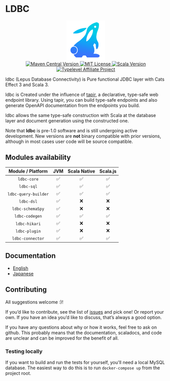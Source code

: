 # LDBC

<div align="center">
  <img alt="LDBC" src="./img/lepus_logo.png">
</div>

<div align="center">
  <a href="https://search.maven.org/artifact/io.github.takapi327/ldbc-core_3/0.3.0-alpha9/jar">
    <img alt="Maven Central Version" src="https://img.shields.io/maven-central/v/io.github.takapi327/ldbc-core_3?color=blue">
  </a>
  <a href="https://en.wikipedia.org/wiki/MIT_License">
    <img alt="MIT License" src="https://img.shields.io/badge/license-MIT-green">
  </a>
  <a href="https://github.com/lampepfl/dotty">
    <img alt="Scala Version" src="https://img.shields.io/badge/scala-v3.3.x-red">
  </a>
  <a href="https://typelevel.org/projects/affiliate/">
    <img alt="Typelevel Affiliate Project" src="https://img.shields.io/badge/typelevel-affiliate%20project-FF6169.svg">
  </a>
</div>

ldbc (Lepus Database Connectivity) is Pure functional JDBC layer with Cats Effect 3 and Scala 3.

ldbc is Created under the influence of [tapir](https://github.com/softwaremill/tapir), a declarative, type-safe web endpoint library. Using tapir, you can build type-safe endpoints and also generate OpenAPI documentation from the endpoints you build.

ldbc allows the same type-safe construction with Scala at the database layer and document generation using the constructed one.

Note that **ldbc** is pre-1.0 software and is still undergoing active development. New versions are **not** binary compatible with prior versions, although in most cases user code will be source compatible.

## Modules availability

|  Module / Platform   | JVM | Scala Native | Scala.js |  
|:--------------------:|:---:|:------------:|:--------:|
|     `ldbc-core`      |  ✅  |      ✅       |    ✅     |
|      `ldbc-sql`      |  ✅  |      ✅       |    ✅     |
| `ldbc-query-builder` |  ✅  |      ✅       |    ✅     |
|      `ldbc-dsl`      |  ✅  |      ❌       |    ❌     | 
|   `ldbc-schemaSpy`   |  ✅  |      ❌       |    ❌     | 
|    `ldbc-codegen`    |  ✅  |      ✅       |    ✅     |
|    `ldbc-hikari`     |  ✅  |      ❌       |    ❌     | 
|    `ldbc-plugin`     |  ✅  |      ❌       |    ❌     | 
|   `ldbc-connector`   |  ✅  |      ✅       |    ✅     | 

## Documentation

- [English](/ldbc/en/index.html)
- [Japanese](/ldbc/ja/index.html)

## Contributing

All suggestions welcome :)!

If you’d like to contribute, see the list of [issues](https://github.com/takapi327/ldbc/issues) and pick one! Or report your own. If you have an idea you’d like to discuss, that’s always a good option.

If you have any questions about why or how it works, feel free to ask on github. This probably means that the documentation, scaladocs, and code are unclear and can be improved for the benefit of all.

### Testing locally

If you want to build and run the tests for yourself, you'll need a local MySQL database. The easiest way to do this is to run `docker-compose up` from the project root.

